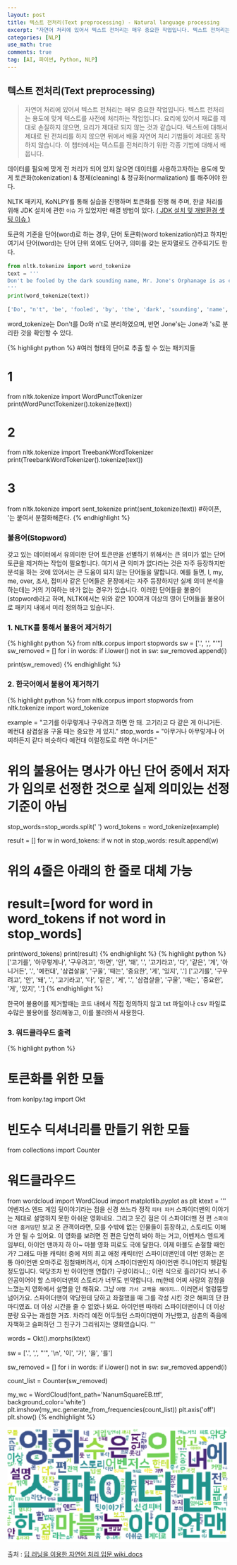 ```yaml
---
layout: post
title: 텍스트 전처리(Text preprocessing) - Natural language processing
excerpt: "자연어 처리에 있어서 텍스트 전처리는 매우 중요한 작업입니다. 텍스트 전처리는 용도에 맞게 텍스트를 사전에 처리하는 작업입니다. 요리에 있어서 재료를 제대로 손질하지 않으면, 요리가 제대로 되지 않는 것과 같습니다. 텍스트에 대해서 제대로 된 전처리를 하지 않으면 뒤에서 배울 자연어 처리 기법들이 제대로 동작하지 않습니다. 이 챕터에서는 텍스트를 전처리하기 위한 각종 기법에 대해서 배웁니다."
categories: [NLP]
use_math: true
comments: true
tag: [AI, 파이썬, Python, NLP]
---
```


## 텍스트 전처리(Text preprocessing)  

 > 자연어 처리에 있어서 텍스트 전처리는 매우 중요한 작업입니다. 텍스트 전처리는 용도에 맞게 텍스트를 사전에 처리하는 작업입니다. 요리에 있어서 재료를 제대로 손질하지 않으면, 요리가 제대로 되지 않는 것과 같습니다. 텍스트에 대해서 제대로 된 전처리를 하지 않으면 뒤에서 배울 자연어 처리 기법들이 제대로 동작하지 않습니다. 이 챕터에서는 텍스트를 전처리하기 위한 각종 기법에 대해서 배웁니다.


데이터를 필요에 맞게 전 처리가 되어 있지 않으면 데이터를 사용하고자하는 용도에 맞게 토큰화(tokenization) & 정제(cleaning) & 정규화(normalization) 를 해주어야 한다.

NLTK 패키지, KoNLPY를 통해 실습을 진행하며 토큰화를 진행 해 주며, 한글 처리를 위해 JDK 설치에 관한 `이슈` 가 있었지만 해결 방법이 있다.
[( JDK 설치 및 개발환경 셋팅 이슈 )](https://sdkim817.wordpress.com/2020/01/30/konlpy-설치-및-이용/)

토큰의 기준을 단어(word)로 하는 경우, 단어 토큰화(word tokenization)라고 하지만 여기서 단어(word)는 단어 단위 외에도 단어구, 의미를 갖는 문자열로도 간주되기도 한다.

~~~ Python
from nltk.tokenize import word_tokenize
text = '''
Don't be fooled by the dark sounding name, Mr. Jone's Orphanage is as cheery as cheery goes for a pastry shop.
'''
print(word_tokenize(text))
~~~
~~~ Python
['Do', "n't", 'be', 'fooled', 'by', 'the', 'dark', 'sounding', 'name', ',', 'Mr.', 'Jone', "'s", 'Orphanage', 'is', 'as', 'cheery', 'as', 'cheery', 'goes', 'for', 'a', 'pastry', 'shop', '.']
~~~
word_tokenize는 Don't를 Do와 n't로 분리하였으며, 반면 Jone's는 Jone과 's로 분리한 것을 확인할 수 있다.

{% highlight python %}
#여러 형태의 단어로 추출 할 수 있는 패키지들
# 1
from nltk.tokenize import WordPunctTokenizer
print(WordPunctTokenizer().tokenize(text))
# 2
from nltk.tokenize import TreebankWordTokenizer
print(TreebankWordTokenizer().tokenize(text))
# 3
from nltk.tokenize import sent_tokenize
print(sent_tokenize(text))
#하이픈, '는 붙여서 분절화해준다.
{% endhighlight %}

### 불용어(Stopword)
 갖고 있는 데이터에서 유의미한 단어 토큰만을 선별하기 위해서는 큰 의미가 없는 단어 토큰을 제거하는 작업이 필요합니다. 여기서 큰 의미가 없다라는 것은 자주 등장하지만 분석을 하는 것에 있어서는 큰 도움이 되지 않는 단어들을 말합니다. 예를 들면, I, my, me, over, 조사, 접미사 같은 단어들은 문장에서는 자주 등장하지만 실제 의미 분석을 하는데는 거의 기여하는 바가 없는 경우가 있습니다. 이러한 단어들을 불용어(stopword)라고 하며, NLTK에서는 위와 같은 100여개 이상의 영어 단어들을 불용어로 패키지 내에서 미리 정의하고 있습니다.

### 1. NLTK를 통해서 불용어 제거하기

{% highlight python %}
from nltk.corpus import stopwords
sw = ['.', ',', "'"]
sw_removed = []
for i in words:
    if i.lower() not in sw:
        sw_removed.append(i)

print(sw_removed)
{% endhighlight %}

### 2. 한국어에서 불용어 제거하기
{% highlight python %}
from nltk.corpus import stopwords
from nltk.tokenize import word_tokenize

example = "고기를 아무렇게나 구우려고 하면 안 돼. 고기라고 다 같은 게 아니거든. 예컨대 삼겹살을 구울 때는 중요한 게 있지."
stop_words = "아무거나 아무렇게나 어찌하든지 같다 비슷하다 예컨대 이럴정도로 하면 아니거든"
# 위의 불용어는 명사가 아닌 단어 중에서 저자가 임의로 선정한 것으로 실제 의미있는 선정 기준이 아님
stop_words=stop_words.split(' ')
word_tokens = word_tokenize(example)

result = []
for w in word_tokens:
    if w not in stop_words:
        result.append(w)
# 위의 4줄은 아래의 한 줄로 대체 가능
# result=[word for word in word_tokens if not word in stop_words]

print(word_tokens)
print(result)
{% endhighlight %}
{% highlight python %}
['고기를', '아무렇게나', '구우려고', '하면', '안', '돼', '.', '고기라고', '다', '같은',
 '게', '아니거든', '.', '예컨대', '삼겹살을', '구울', '때는', '중요한', '게', '있지', '.']
['고기를', '구우려고', '안', '돼', '.', '고기라고',
 '다', '같은', '게', '.', '삼겹살을', '구울', '때는', '중요한', '게', '있지', '.']
{% endhighlight %}

한국어 불용어를 제거할때는 코드 내에서 직접 정의하지 않고 txt 파일이나 csv 파일로 수많은 불용어를 정리해놓고, 이를 불러와서 사용한다.

### 3. 워드클라우드 출력

{% highlight python %}
# 토큰화를 위한 모듈
from konlpy.tag import Okt  
# 빈도수 딕셔너리를 만들기 위한 모듈
from collections import Counter
# 워드클라우드
from wordcloud import WordCloud
import matplotlib.pyplot as plt
ktext = '''
어벤저스 엔드 게임 뒷이야기라는 점을 신경 쓰느라
정작 `피터 파커` 스파이더맨의 이야기는 제대로 설명하지 못한 아쉬운 영화네요.
그리고 웃긴 점은 이 스파이더맨 전 편 `스파이더맨 홈커밍`만 보고 온 관객이라면,
모를 수밖에 없는 인물들이 등장하고, 스토리도 이해가 안 될 수 있어요.
이 영화를 보려면 전 편은 당연히 봐야 하는 거고, 어벤저스 엔드게임부터, 아이언 맨까지
하 아~ 마블 영화 피로도 극에 달한다.
이제 마블도 손절할 때인가?
그래도 마블 캐릭터 중에 저의 최고 애정 캐릭터인 스파이더맨인데
이번 영화는 온통 아이언맨 오마주로 점철돼버려서,
이게 스파이더맨인지 아이언맨 주니어인지 헷갈릴 정도입니다.
악당조차 반 아이언맨 연합(?) 구성이라니.;;
이런 식으로 흘러가다 보니 주인공이어야 할 스파이더맨의 스토리가 너무도 빈약합니다.
mj한테 어찌 사랑의 감정을 느꼈는지 영화에서 설명을 안 해줘요.
그냥 `여행 가서 고백을 해야지`... 이러면서 얼렁뚱땅 넘어가요.
스파이더맨이 악당한테 당하고 좌절했을 때
그를 각성 시킨 것은 해피의 단 한 마디였죠.
더 이상 시간을 줄 수 없었나 봐요.
아이언맨 따까리 스파이더맨이니 더 이상 분량 요구는 괘씸한 거죠.
차라리 예전 어두웠던 스파이더맨이
가난했고, 삼촌의 죽음에 자책하고 슬퍼하던 그 친구가 그리워지는 영화였습니다.
'''

words = Okt().morphs(ktext)

sw = ['.', ',', "'", '\n', '이', '가', '을', '를']

sw_removed = []
for i in words:
    if i.lower() not in sw:
        sw_removed.append(i)

count_list = Counter(sw_removed)

my_wc = WordCloud(font_path='NanumSquareEB.ttf', background_color='white')
plt.imshow(my_wc.generate_from_frequencies(count_list))
plt.axis('off')
plt.show()
{% endhighlight %}

![워드크라우드](https://github.com/kimjinhyuk/kimjinhyuk.github.io/blob/master/capture_word_cloud.PNG?raw=true)

 출처 :  [딥 러닝을 이용한 자연어 처리 입문 wiki_docs](https://wikidocs.net/book/2155)
